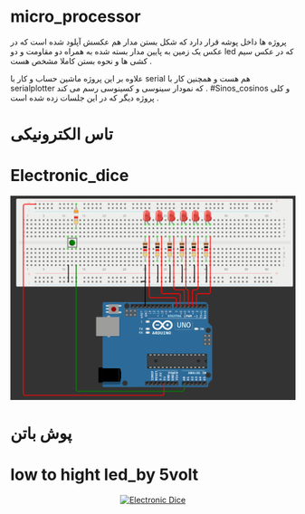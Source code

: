 # micro_processor        
پروژه ها داخل پوشه قرار دارد که شکل بستن مدار هم عکسش آپلود شده است که در عکس یک زمین به پایین مدار بسته شده به همراه دو مقاومت و دو led که در عکس سیم کشی ها و نحوه بستن کاملا مشخص هست . 

علاوه بر این پروژه ماشین حساب و کار با serial  هم هست و همچنین کار با serialplotter  که نمودار سینوسی و کسینوسی رسم می کند .
#Sinos_cosinos
و کلی پروژه دیگر که در این جلسات زده شده است .

# تاس الکترونیکی 
# Electronic_dice

<p align="center">
    <a href="https://raw.githubusercontent.com/rezazabihi/MicroProcessor/main/Photo/Electronic_dice.jpeg" target="_blank">
        <img src="https://raw.githubusercontent.com/mohsenkmt/MicroProcessor/main/Photo/8_Electronic_dice.jpeg" alt="Electronic Dice" title="rezazabihi" style="border: none;">
    </a>
</p>

#  پوش باتن 
# low to hight led_by 5volt 

<p align="center">
    <a href="https://raw.githubusercontent.com/rezazabihi/MicroProcessor/main/Photo/low to hight led_by 5volt.jpeg" target="_blank">
        <img src="https://raw.githubusercontent.com/mohsenkmt/MicroProcessor/main/Photo/6_Pushbutton_LED_ON_OFF.jpeg" alt="Electronic Dice" title="rezazabihi" style="border: none;">
    </a>
</p>
